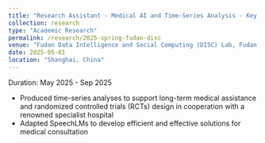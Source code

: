 ```yaml
---
title: "Research Assistant - Medical AI and Time-Series Analysis - Key Lab"
collection: research
type: "Academic Research"
permalink: /research/2025-spring-fudan-disc
venue: "Fudan Data Intelligence and Social Computing (DISC) Lab, Fudan University"
date: 2025-05-01
location: "Shanghai, China"
---
```

Duration: May 2025 - Sep 2025

- Produced time-series analyses to support long-term medical assistance and randomized controlled trials (RCTs) design in cooperation with a renowned specialist hospital
- Adapted SpeechLMs to develop efficient and effective solutions for medical consultation
